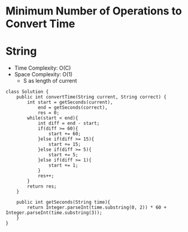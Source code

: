 # Minimum Number of Operations to Convert Time

# String

- Time Complexity: O(C)
- Space Complexity: O(1)
  - S as length of current

```
class Solution {
    public int convertTime(String current, String correct) {
        int start = getSeconds(current),
            end = getSeconds(correct),
            res = 0;
        while(start < end){
            int diff = end - start;
            if(diff >= 60){
                start += 60;
            }else if(diff >= 15){
                start += 15;
            }else if(diff >= 5){
                start += 5;
            }else if(diff >= 1){
                start += 1;
            }
            res++;
        }
        return res;
    }

    public int getSeconds(String time){
        return Integer.parseInt(time.substring(0, 2)) * 60 + Integer.parseInt(time.substring(3));
    }
}
```

